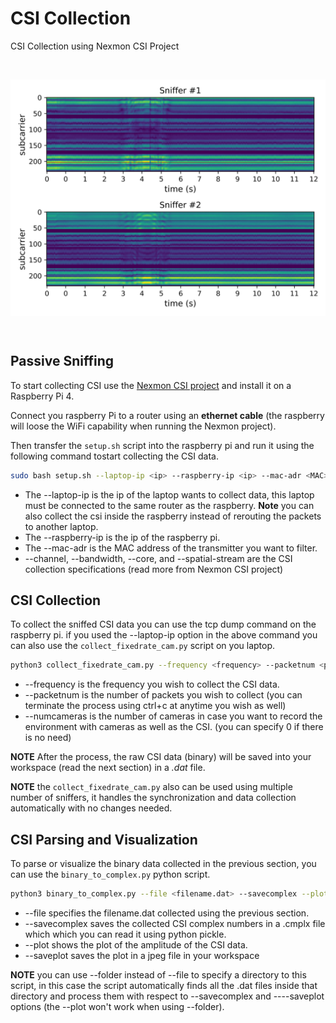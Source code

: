 # CSI Collection
CSI Collection using Nexmon CSI Project

</br>

<p align="center">
<img src="resources/CSIPlot.jpeg" alt="CSIPlot.jpeg"
title="CSIPlot.jpeg" width="900" align="middle" />
</p>

</br>

## Passive Sniffing
To start collecting CSI use the [Nexmon CSI project](http://https://github.com/seemoo-lab/nexmon_csi "Nexmon CSI project") and install it on a Raspberry Pi 4.

Connect you raspberry Pi to a router using an **ethernet cable** (the raspberry will loose the WiFi capability when running the Nexmon project).

Then transfer the `setup.sh` script into the raspberry pi and run it using the following command tostart collecting the CSI data.

```bash
sudo bash setup.sh --laptop-ip <ip> --raspberry-ip <ip> --mac-adr <MAC> --channel <channel> --bandwidth <bandwidth> --core <core> --spatial-stream <spatial stream>
```

 - The --laptop-ip is the ip of the laptop wants to collect data, this laptop must be connected to the same router as the raspberry.
 **Note** you can also collect the csi inside the raspberry instead of rerouting the packets to another laptop.
 - The --raspberry-ip is the ip of the raspberry pi.
 - The --mac-adr is the MAC address of the transmitter you want to filter.
 - --channel, --bandwidth, --core, and --spatial-stream are the CSI collection specifications (read more from Nexmon CSI project)

## CSI Collection
To collect the sniffed CSI data you can use the tcp dump command on the raspberry pi. if you used the --laptop-ip option in the above command you can also use the `collect_fixedrate_cam.py` script on you laptop.

```bash
python3 collect_fixedrate_cam.py --frequency <frequency> --packetnum <packetnum> --numcameras <numcameras>
```

 - --frequency is the frequency you wish to collect the CSI data.
 - --packetnum is the number of packets you wish to collect (you can terminate the process using ctrl+c at anytime you wish as well)
 - --numcameras is the number of cameras in case you want to record the environment with cameras as well as the CSI. (you can specify 0 if there is no need)

**NOTE** After the process, the raw CSI data (binary) will be saved into your workspace (read the next section) in a *.dat* file.

**NOTE** the `collect_fixedrate_cam.py` also can be used using multiple number of sniffers, it handles the synchronization and data collection automatically with no changes needed.


## CSI Parsing and Visualization
To parse or visualize the binary data collected in the previous section, you can use the `binary_to_complex.py` python script.

```bash
python3 binary_to_complex.py --file <filename.dat> --savecomplex --plot --saveplot
```

 - --file specifies the filename.dat collected using the previous section.
 -  --savecomplex saves the collected CSI complex numbers in a .cmplx file which which you can read it using python pickle.
 - --plot shows the plot of the amplitude of the CSI data.
 - --saveplot saves the plot in a jpeg file in your workspace

**NOTE** you can use --folder instead of --file to specify a directory to this script, in this case the script automatically finds all the .dat files inside that directory and process them with respect to --savecomplex and ----saveplot options (the --plot won't work when using --folder).





